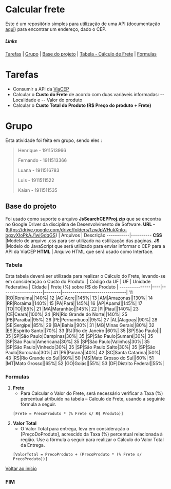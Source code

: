 # Calcular frete
Este é um repositório simples para utilização de uma API (documentação [aqui](https://viacep.com.br/)) para encontrar um endereço, dado o CEP.
##### Links
[Tarefas](#tarefas) |
[Grupo](#grupo) |
[Base do projeto](#base-do-projeto) |
[Tabela - Cálculo de Frete](#tabela) |
[Formulas](#formulas)
# Tarefas 
  - Consumir a API da [ViaCEP]( https://viacep.com.br )
  - Calcular o **Custo do Frete** de acordo com duas variáveis informadas:
  -- Localidade e
    -- Valor do produto
 - Calcular o **Custo Total do Produto (R$ Preço do produto + Frete)**
# Grupo 
Esta atividade foi feita em grupo, sendo eles :
> Henrique - 1911513966
>
> Fernando - 1911513366
>
> Luana - 1911516783
>
> Luis - 1911511522
>
> Kaian - 1911511535

## Base do projeto 
Foi usado como suporte o arquivo **JsSearchCEPProj.zip** que se encontra no Google Driver da
disciplina de Desenvolvimento de Software.
**URL -** (https://drive.google.com/drive/folders/1zwJpWHukXnIo-bgxyXIoPkAJ1wiGdqGS)
| Arquivos | Descrição
-----------|----------
**CSS** |Modelo de arquivo .css para ser utilizado na estilização das páginas.
**JS** |Modelo do JavaScript que será utilizado para enviar informar o CEP para a API da ViaCEP
**HTML** | Arquivo HTML que será usado como Interface.
### Tabela
Esta tabela deverá ser utilizada para realizar o Cálculo do Frete, levando-se em consideração o Custo do Produto.
| Código da UF | UF | Unidade Federativa | Cidade | Frete (%) sobre R$ do Produto |
---------------|----|--------------------|--------|-------------------------------|
11 |RO|Roraima||140%|
12 |AC|Acre||145%|
13 |AM|Amazonas||130%|
14 |RR|Roraima||140%|
15 |PA|Pará||145%|
16 |AP|Apamá||145%|
17 |TO|TO||85%|
21 |MA|Maranhão||145%|
22 |PI|Piauí||140%|
23 |CE|Ceará||100%|
24 |RN|Rio Grande do Norte||140%|
25 |PB|Paraíba||95%|
26 |PE|Pernambuco||95%|
27 |AL|Alagoas||90%|
28 |SE|Sergipe||85%|
29 |BA|Bahia||90%|
31 |MG|Minas Gerais||80%|
32 |ES|Espirito Santo||70%|
33 |RJ|Rio de Janeiro||60%|
35 |SP|São Paulo|||
35 |SP|São Paulo|Campinas|30%|
35 |SP|São Paulo|Sumaré|30%|
35 |SP|São Paulo|Americana|30%|
35 |SP|São Paulo|Valinhos|30%|
35 |SP|São Paulo|Vinhedo|30%|
35 |SP|São Paulo|Salto|30%|
35 |SP|São Paulo|Sorocaba|30%|
41 |PR|Paraná||40%|
42 |SC|Santa Catarina||50%|
43 |RS|Rio Grande do Sul||60%|
50 |MS|Mato Grosso do Sul||60%|
51 |MT|Mato Grosso||65%|
52 |GO|Goiás||55%|
53 |DF|Distrito Federal||55%|
### Formulas 
1.  **Frete**
    * Para Calcular o Valor do Frete, será necessário verificar a Taxa (%) percentual atribuído na tabela – Calculo de Frete, usando a seguinte fórmula a seguir.
    ```
    [Frete = PrecoProduto * (% Frete s/ R$ Produto)]
    ```
2.  **Valor Total**
    * O Valor Total para entrega, leva em consideração o [PreçoDoProduto],
acrescido da Taxa (%) percentual relacionada à região. Use a fórmula a seguir
para realizar o Cálculo do Valor Total da Entrega.
    ```
    [ValorTotal = PrecoProduto + (PrecoProduto * (% Frete s/ PrecoProduto))]
    ```

[Voltar ao início](#calcular-frete)
### FIM
